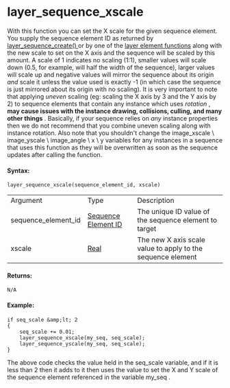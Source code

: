 # layer_sequence_xscale

With this function you can set the X scale for the given sequence
element. You supply the sequence element ID as returned by [
layer_sequence_create() ](layer_sequence_create) or by one of the
[layer element
functions](../General_Layer_Functions/General_Layer_Functions) along
with the new scale to set on the X axis and the sequence will be scaled
by this amount. A scale of 1 indicates no scaling (1:1), smaller values
will scale down (0.5, for example, will half the width of the sequence),
larger values will scale up and negative values will mirror the sequence
about its origin *and* scale it unless the value used is exactly -1 (in
which case the sequence is just mirrored about its origin with no
scaling). It is very important to note that applying *uneven* scaling
(eg: scaling the X axis by 3 and the Y axis by 2) to sequence elements
that contain any instance which uses *rotation* , **may cause issues
with the instance drawing, collisions, culling, and many other things**
. Basically, if your sequence relies on *any* instance properties then
we do not recommend that you combine uneven scaling along with instance
rotation. Also note that you shouldn't change the image_xscale \\
image_yscale \\ image_angle \\ x \\ y variables for any instances in a
sequence that uses this function as they will be overwritten as soon as
the sequence updates after calling the function.

#### Syntax:

``` gml
layer_sequence_xscale(sequence_element_id, xscale)
```

|                     |                                                                                                                                              |                                                             |
|---------------------|----------------------------------------------------------------------------------------------------------------------------------------------|-------------------------------------------------------------|
| Argument            | Type                                                                                                                                         | Description                                                 |
| sequence_element_id |  [Sequence Element ID](../../../../../../GameMaker_Language/GML_Reference/Asset_Management/Rooms/Sequence_Layers/layer_sequence_create)  | The unique ID value of the sequence element to target       |
| xscale              |  [Real](../../../../../../GameMaker_Language/GML_Overview/Data_Types)                                                                    | The new X axis scale value to apply to the sequence element |

#### Returns:

``` gml
N/A
```

#### Example:

``` gml
if seq_scale &amp;lt; 2
{
    seq_scale += 0.01;
    layer_sequence_xscale(my_seq, seq_scale);
    layer_sequence_yscale(my_seq, seq_scale);
}
```

The above code checks the value held in the seq_scale variable, and if
it is less than 2 then it adds to it then uses the value to set the X
and Y scale of the sequence element referenced in the variable my_seq .

